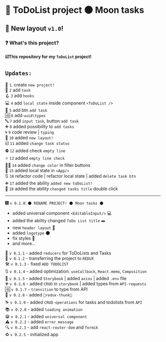 # 📝 ToDoList project  🌑 **Moon tasks**  
## 📓 New layout `v1.0`!
### ❓ What's this project?
#### ☑️This repository for my `ToDoList` project! ####

## `Updates:` ##
🎉 `1`. create `new project!`  
📝 `2` add `task`   
🪝 `3` add `hooks`  
💻 `4` add `local state` inside component `<ToDoList />`    
🧈 `5` add btn `add task`  
🆔 `6` add `uuid\types`    
🔤 `7` add `input task`, button `add task`  
➕ `8` added possibility to `add tasks`  
🌀 `9` code review | `typing`  
🎨 `10` added `new layout!`  
☑️ `11` added `change task status`  
⛔ `12` added check `empty line`  
⭐ `13` added `empty line check`  
🧑‍🎨 `14` added `change color` in filter buttons    
📌 `15` added local state in `<App/>`  
🔃 `16` refactor code | refactor local state | added `delete task btn`   
➕ `17` added the ability `added new toDoList!`  
📌 `18` added the ability `changed tasks title` double click  
***
🎆 `v 0.1.0`: `🌑 RENAME PROJECT! 🌑 Moon tasks 🌑`
* added universal component `<EditableInput/>` 💻
* added the ability changed `ToDo List title` ✒️
* new `header layout` 🤯
* added `logotype` 🌑
* fix styles 🎨
* and more...  
  
🦾 `v 0.1.1` - added `reducers` for ToDoLists and Tasks  
📩 `v 0.1.2` - transferring the project to `REDUX`  
🛠️ `v 0.1.3` - fixed `ADD TODOLIST`  
🔃 `v 0.1.4` - added optimization: `useCallback`, `React.memo`, `Composition`  
🔵 `v 0.1.5` - added `Storybook` | added `axios` | added `.env` file  
➕ `v 0.1.6` - added `CRUD` in `storybook` | added types from `API-requests`  
🆔 `v 0.1.7` - `transition` to type from API    
🎿 `v 0.1.8` - added `🎿redux-thunk🎿`  
⛷️ `v 0.1.9` - added `CRUD-operations` for tasks and todolists from `API`  
📚 `v 0.2.0` - added `loading animation`  
😁 `v 0.2.1` - added `universal component`  
⚠️ `v 0.2.2` - added `error message`  
🔍️ `v 0.2.3` - add `react-router-dom` and `formik`  
♻️️ `v 0.2.5` - initialized app





## 

